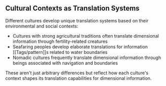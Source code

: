 ## Cultural Contexts as Translation Systems

Different cultures develop unique translation systems based on their environmental and social contexts:

- Cultures with strong agricultural traditions often translate dimensional information through fertility-related creatures
- Seafaring peoples develop elaborate translations for information [[Tags/pattern]]s related to water boundaries
- Nomadic cultures frequently translate dimensional information through beings associated with navigation and boundaries

These aren't just arbitrary differences but reflect how each culture's context shapes its translation capabilities for dimensional information.